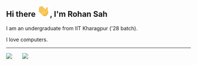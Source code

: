 <h2>Hi there <img src="https://raw.githubusercontent.com/ABSphreak/ABSphreak/master/gifs/Hi.gif" height="33px">, I'm Rohan Sah</h2>
I am an undergraduate from IIT Kharagpur ('28 batch).

I love computers.<br>

<hr>

<a href="https://github.com/rosa479">
<img height="180" src="https://github-readme-stats-eight-theta.vercel.app/api/top-langs/?username=rosa479&layout=compact&langs_count=8&theme=material-palenight"/>
</a>
<a href="https://github.com/rosa479">
<img width="460" src="https://github-readme-stats-eight-theta.vercel.app/api?username=rosa479&show_icons=true&theme=material-palenight&include_all_commits=true&count_private=true" align="right"/>
</a>
